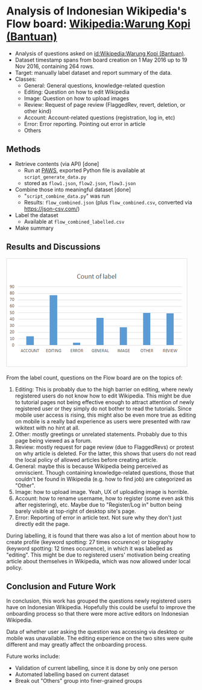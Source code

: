 # Analysis of Indonesian Wikipedia's Flow board: [Wikipedia:Warung Kopi (Bantuan)](https://id.wikipedia.org/wiki/Wikipedia:Warung_Kopi_(Bantuan))

- Analysis of questions asked on [id:Wikipedia:Warung Kopi (Bantuan)](https://id.wikipedia.org/wiki/Wikipedia:Warung_Kopi_(Bantuan)).
- Dataset timestamp spans from board creation on 1 May 2016 up to 19 Nov 2016, containing 264 rows.
- Target: manually label dataset and report summary of the data.
- Classes:
  - General: General questions, knowledge-related question
  - Editing: Question on how to edit Wikipedia
  - Image: Question on how to upload images
  - Review: Request of page review (FlaggedRev, revert, deletion, or other kind)
  - Account: Account-related questions (registration, log in, etc)
  - Error: Error reporting. Pointing out error in article
  - Others

## Methods
- Retrieve contents (via API) [done]
  - Run at [PAWS](http://paws.wmflabs.org/), exported Python file is available at `script_generate_data.py`
  - stored as `flow1.json`, `flow2.json`, `flow3.json`
- Combine those into meaningful dataset [done]
  - "`script_combine_data.py`" was run
  - Results: `flow_combined.json` (plus `flow_combined.csv`, converted via https://json-csv.com/)
- Label the dataset
  - Available at `flow_combined_labelled.csv`
- Make summary

## Results and Discussions
![Count of labels](labels.png)

From the label count, questions on the Flow board are on the topics of:
1. Editing: This is probably due to the high barrier on editing, where newly registered users do not know how to edit Wikipedia. This might be due to tutorial pages not being effective enough to attract attention of newly registered user or they simply do not bother to read the tutorials. Since mobile user access is rising, this might also be even more true as editing on mobile is a really bad experience as users were presented with raw wikitext with no hint at all.
2. Other: mostly greetings or unrelated statements. Probably due to this page being viewed as a forum.
3. Review: mostly request for page review (due to FlaggedRevs) or protest on why article is deleted. For the latter, this shows that users do not read the local policy of allowed articles before creating article.
4. General: maybe this is because Wikipedia being perceived as omniscient. Though containing knowledge-related questions, those that couldn't be found in Wikipedia (e.g. how to find job) are categorized as "Other".
5. Image: how to upload image. Yeah, UX of uploading image is horrible.
6. Account: how to rename username, how to register (some even ask this after registering), etc. Maybe due to "Register/Log in" button being barely visible at top-right of desktop site's page.
7. Error: Reporting of error in article text. Not sure why they don't just directly edit the page.

During labelling, it is found that there was also a lot of mention about how to create profile (keyword spotting: 27 times occurence) or biography (keyword spotting: 12 times occurence), in which it was labelled as "editing". This might be due to registered users' motivation being creating article about themselves in Wikipedia, which was now allowed under local policy.

## Conclusion and Future Work

In conclusion, this work has grouped the questions newly registered users have on Indonesian Wikipedia. Hopefully this could be useful to improve the onboarding process so that there were more active editors on Indonesian Wikipedia.

Data of whether user asking the question was accessing via desktop or mobile was unavailable. The editing experience on the two sites were quite different and may greatly affect the onboarding process.

Future works include:
- Validation of current labelling, since it is done by only one person
- Automated labelling based on current dataset
- Break out "Others" group into finer-grained groups
